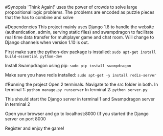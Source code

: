 #Synopsis
'Think Again!' uses the power of crowds to solve large propositional logic problems. The problems are encoded as puzzle pieces that the has to combine and solve

#Dependencies
This project mainly uses Django 1.8 to handle the website (authentication, admin, serving static files) and swampdragon to facilitate real time data transfer for multiplayer game and chat room. Will change to Django channels when version 1.10 is out.

First make sure the python-dev package is installed:
`sudo apt-get install build-essential python-dev`

Install Swampdragon using pip:
`sudo pip install swampdragon`

Make sure you have redis installed:
`sudo apt-get -y install redis-server`

#Running the project
Open 2 terminals. Navigate to the src folder in both.
In terminal 1:
`python manage.py runserver`
In terminal 2:
`python server.py`

This should start the Django server in terminal 1 and Swampdragon server in terminal 2

Open your browser and go to localhost:8000 (If you started the Django server on port 8000

Register and enjoy the game!
